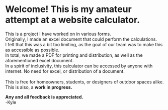 # Welcome! This is my amateur attempt at a website calculator.
This is a project I have worked on in various forms. <br />
Originally, I made an excel document that could perform the calculations. <br />
I felt that this was a bit too limiting, as the goal of our team was to make this as accessible as possible. <br />
In total, we made a PDF for printing and distribution, as well as the aforementioned excel document. <br />
In a spirit of inclusivity, this calculator can be accessed by anyone with internet. No need for excel, or distribution of a document. <br /><br />
This is free for homeowners, students, or designers of outdoor spaces alike. <br />
This is also, a **work in progress.**<br />

**Any and all feedback is appreciated.**<br />
-Kyle